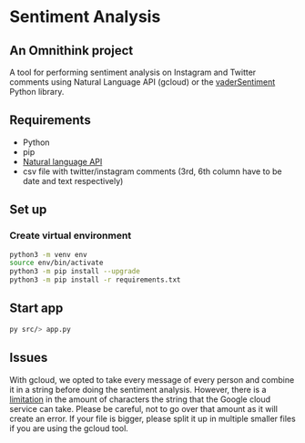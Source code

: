 # Sentiment Analysis
## An Omnithink project

A tool for performing sentiment analysis on Instagram and Twitter comments using Natural Language API (gcloud) or the  [vaderSentiment](https://github.com/cjhutto/vaderSentiment) Python library.

## Requirements
- Python
- pip
- [Natural language API](https://cloud.google.com/python/docs/reference/language/latest)
- csv file with twitter/instagram comments (3rd, 6th column have to be date and text respectively)

## Set up

### Create virtual environment
```bash
python3 -m venv env
source env/bin/activate
python3 -m pip install --upgrade
python3 -m pip install -r requirements.txt
```

## Start app
```bash
py src/> app.py
```

## Issues
With gcloud, we opted to take every message of every person and combine it in a string before doing the sentiment analysis. However, there is a [limitation](https://cloud.google.com/natural-language/quotas) in the amount of characters the string that the Google cloud service can take. Please be careful, not to go over that amount as it will create an error. If your file is bigger, please split it up in multiple smaller files if you are using the gcloud tool.
